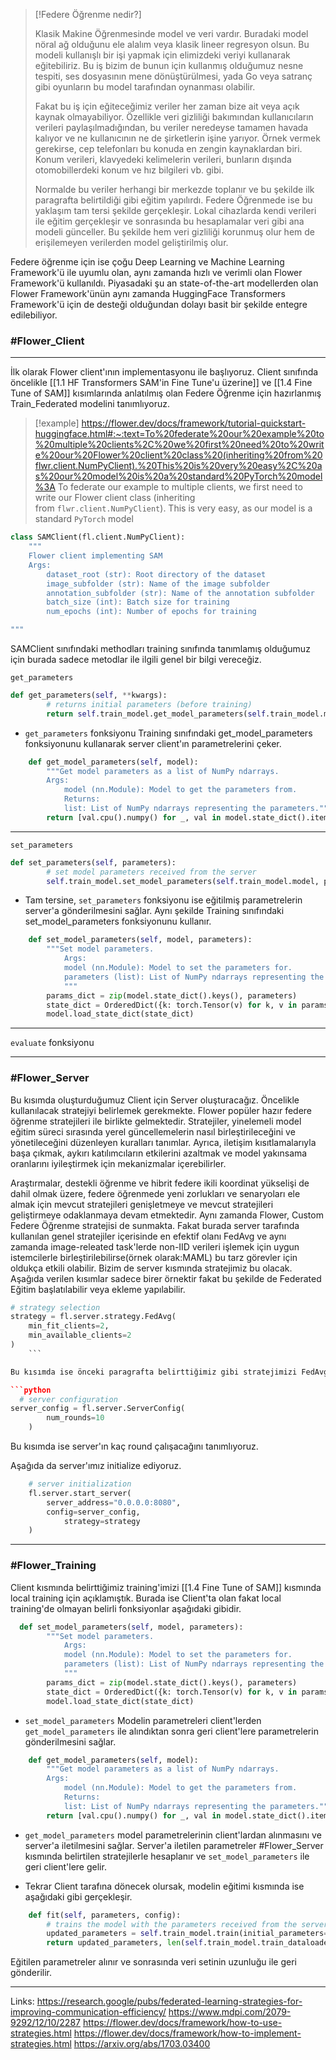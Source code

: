 > [!Federe Öğrenme nedir?]
> 
> 
> Klasik Makine Öğrenmesinde model ve veri vardır. Buradaki model nöral ağ olduğunu ele alalım veya klasik lineer regresyon olsun. Bu modeli kullanışlı bir işi yapmak için elimizdeki veriyi kullanarak eğitebiliriz. Bu iş bizim de bunun için kullanmış olduğumuz nesne tespiti, ses dosyasının mene dönüştürülmesi, yada Go veya satranç gibi oyunların bu model tarafından oynanması olabilir.
> 
> Fakat bu iş için eğiteceğimiz veriler her zaman bize ait veya açık kaynak olmayabiliyor. Özellikle veri gizliliği bakımından kullanıcıların verileri paylaşılmadığından, bu veriler neredeyse tamamen havada kalıyor ve ne kullanıcının ne de şirketlerin işine yarıyor. Örnek vermek gerekirse, cep telefonları bu konuda en zengin kaynaklardan biri. Konum verileri, klavyedeki kelimelerin verileri, bunların dışında otomobillerdeki konum ve hız bilgileri vb. gibi. 
> 
> Normalde bu veriler herhangi bir merkezde toplanır ve bu şekilde ilk paragrafta belirtildiği gibi eğitim yapılırdı. Federe Öğrenmede ise bu yaklaşım tam tersi şekilde gerçekleşir. Lokal cihazlarda kendi verileri ile eğitim gerçekleşir ve sonrasında bu hesaplamalar veri gibi ana modeli günceller. Bu şekilde hem veri gizliliği korunmuş olur hem de erişilemeyen verilerden model geliştirilmiş olur.


Federe öğrenme için ise çoğu Deep Learning ve Machine Learning Framework'ü ile uyumlu olan, aynı zamanda hızlı ve verimli olan Flower Framework'ü kullanıldı. Piyasadaki şu an state-of-the-art modellerden olan Flower Framework'ünün aynı zamanda HuggingFace Transformers Framework'ü için de desteği olduğundan dolayı basit bir şekilde entegre edilebiliyor. 

### #Flower_Client
___

İlk olarak Flower client'ının implementasyonu ile başlıyoruz. Client sınıfında öncelikle [[1.1  HF Transformers SAM'in Fine Tune'u üzerine]] ve [[1.4  Fine Tune of SAM]] kısımlarında anlatılmış olan Federe Öğrenme için hazırlanmış Train_Federated modelini tanımlıyoruz. 

> [!example]  https://flower.dev/docs/framework/tutorial-quickstart-huggingface.html#:~:text=To%20federate%20our%20example%20to%20multiple%20clients%2C%20we%20first%20need%20to%20write%20our%20Flower%20client%20class%20(inheriting%20from%20flwr.client.NumPyClient).%20This%20is%20very%20easy%2C%20as%20our%20model%20is%20a%20standard%20PyTorch%20model%3A
> To federate our example to multiple clients, we first need to write our Flower client class (inheriting from `flwr.client.NumPyClient`). This is very easy, as our model is a standard `PyTorch` model

```python
class SAMClient(fl.client.NumPyClient):
    """
    Flower client implementing SAM
    Args:
        dataset_root (str): Root directory of the dataset
        image_subfolder (str): Name of the image subfolder
        annotation_subfolder (str): Name of the annotation subfolder
        batch_size (int): Batch size for training
        num_epochs (int): Number of epochs for training

"""
```


SAMClient sınıfındaki methodları training sınıfında tanımlamış olduğumuz için burada sadece metodlar ile ilgili genel bir bilgi vereceğiz.

`get_parameters`

```python
def get_parameters(self, **kwargs):
        # returns initial parameters (before training)
        return self.train_model.get_model_parameters(self.train_model.model)
```

- `get_parameters` fonksiyonu Training sınıfındaki get_model_parameters fonksiyonunu kullanarak server client'ın parametrelerini çeker.

```python
    def get_model_parameters(self, model):
        """Get model parameters as a list of NumPy ndarrays.
        Args:
            model (nn.Module): Model to get the parameters from.
            Returns:
            list: List of NumPy ndarrays representing the parameters."""
        return [val.cpu().numpy() for _, val in model.state_dict().items()]
```

---

`set_parameters`

```python
def set_parameters(self, parameters):
        # set model parameters received from the server
        self.train_model.set_model_parameters(self.train_model.model, parameters)
```

- Tam tersine, `set_parameters` fonksiyonu ise eğitilmiş parametrelerin server'a gönderilmesini sağlar. Aynı şekilde Training sınıfındaki set_model_parameters fonksiyonunu kullanır.

```python
    def set_model_parameters(self, model, parameters):
        """Set model parameters.
            Args:
            model (nn.Module): Model to set the parameters for.
            parameters (list): List of NumPy ndarrays representing the parameters.
            """
        params_dict = zip(model.state_dict().keys(), parameters)
        state_dict = OrderedDict({k: torch.Tensor(v) for k, v in params_dict})
        model.load_state_dict(state_dict)
```

---
`evaluate` fonksiyonu 

---
### #Flower_Server

Bu kısımda oluşturduğumuz Client için Server oluşturacağız. Öncelikle kullanılacak stratejiyi belirlemek gerekmekte. Flower popüler hazır federe öğrenme stratejileri ile birlikte gelmektedir. Stratejiler, yinelemeli model eğitim süreci sırasında yerel güncellemelerin nasıl birleştirileceğini ve yönetileceğini düzenleyen kuralları tanımlar. Ayrıca, iletişim kısıtlamalarıyla başa çıkmak, aykırı katılımcıların etkilerini azaltmak ve model yakınsama oranlarını iyileştirmek için mekanizmalar içerebilirler. 

Araştırmalar, destekli öğrenme ve hibrit federe ikili koordinat yükselişi de dahil olmak üzere, federe öğrenmede yeni zorlukları ve senaryoları ele almak için mevcut stratejileri genişletmeye ve mevcut stratejileri geliştirmeye odaklanmaya devam etmektedir. Aynı zamanda Flower, Custom Federe Öğrenme stratejisi de sunmakta. Fakat burada server tarafında kullanılan genel stratejiler içerisinde en efektif olanı FedAvg ve aynı zamanda image-releated task'lerde non-IID verileri işlemek için uygun istemcilerle birleştirilebilirse(örnek olarak:MAML) bu tarz görevler için oldukça etkili olabilir. Bizim de server kısmında stratejimiz bu olacak. Aşağıda verilen kısımlar sadece birer örnektir fakat bu şekilde de Federated Eğitim başlatılabilir veya ekleme yapılabilir.

```python 
# strategy selection
strategy = fl.server.strategy.FedAvg(
    min_fit_clients=2,
    min_available_clients=2  
)
    ```

Bu kısımda ise önceki paragrafta belirttiğimiz gibi stratejimizi FedAvg olarak belirlediğimiz için bu şekilde bir fonksiyon tanımlıyoruz yine Flower Framewrok'ünü kullanarak. Sonrasında ise en az 2 client olarak başlayacağını belirtiyoruz. 

```python
  # server configuration
server_config = fl.server.ServerConfig(
        num_rounds=10
    )
```

Bu kısımda ise server'ın kaç round çalışacağını tanımlıyoruz.

Aşağıda da server'ımız initialize ediyoruz.

```python
    # server initialization
    fl.server.start_server(
        server_address="0.0.0.0:8080",
        config=server_config,
            strategy=strategy
    )
```

---
### #Flower_Training

Client kısmında belirttiğimiz training'imizi [[1.4  Fine Tune of SAM]] kısmında local training için açıklamıştık. Burada ise Client'ta olan fakat local training'de olmayan belirli fonksiyonlar aşağıdaki gibidir. 




```python
  def set_model_parameters(self, model, parameters):
        """Set model parameters.
            Args:
            model (nn.Module): Model to set the parameters for.
            parameters (list): List of NumPy ndarrays representing the parameters.
            """
        params_dict = zip(model.state_dict().keys(), parameters)
        state_dict = OrderedDict({k: torch.Tensor(v) for k, v in params_dict})
        model.load_state_dict(state_dict)
```

- `set_model_parameters` Modelin parametreleri client'lerden `get_model_parameters` ile alındıktan sonra geri client'lere parametrelerin gönderilmesini sağlar. 


```PYTHON
    def get_model_parameters(self, model):
        """Get model parameters as a list of NumPy ndarrays.
        Args:
            model (nn.Module): Model to get the parameters from.
            Returns:
            list: List of NumPy ndarrays representing the parameters."""
        return [val.cpu().numpy() for _, val in model.state_dict().items()]
```

- `get_model_parameters` model parametrelerinin client'lardan alınmasını ve server'a iletilmesini sağlar. Server'a iletilen parametreler #Flower_Server kısmında belirtilen stratejilerle hesaplanır ve `set_model_parameters` ile geri client'lere gelir.

- Tekrar Client tarafına dönecek olursak, modelin eğitimi kısmında ise aşağıdaki gibi gerçekleşir.

```python
    def fit(self, parameters, config):
        # trains the model with the parameters received from the server
        updated_parameters = self.train_model.train(initial_parameters=parameters)
        return updated_parameters, len(self.train_model.train_dataloader().dataset), {}
```

Eğitilen parametreler alınır ve sonrasında veri setinin uzunluğu ile geri gönderilir.


---
Links:
https://research.google/pubs/federated-learning-strategies-for-improving-communication-efficiency/
https://www.mdpi.com/2079-9292/12/10/2287
https://flower.dev/docs/framework/how-to-use-strategies.html
https://flower.dev/docs/framework/how-to-implement-strategies.html
https://arxiv.org/abs/1703.03400 